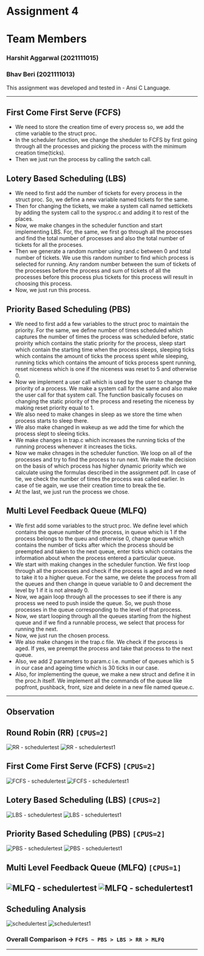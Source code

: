 # Assignment 4

# Team Members

### Harshit Aggarwal (2021111015)

### Bhav Beri (2021111013)

This assignment was developed and tested in - Ansi C Language.

----

## First Come First Serve (FCFS)

-   We need to store the creation time of every process so, we add the ctime variable to the struct proc.
-   In the scheduler function, we change the sheduler to FCFS by first going through all the processes and picking the process with the minimum creation time(ticks).
-   Then we just run the process by calling the swtch call.

## Lotery Based Scheduling (LBS)

-   We need to first add the number of tickets for every process in the struct proc. So, we define a new variable named tickets for the same.
-   Then for changing the tickets, we make a system call named settickets by adding the system call to the sysproc.c and adding it to rest of the places.
-   Now, we make changes in the scheduler function and start implementing LBS. For, the same, we first go through all the processes and find the total number of processes and also the total number of tickets for all the proceses.
-   Then we generate a random number using rand.c between 0 and total number of tickets. We use this random number to find which process is selected for running. Any random number between the sum of tickets of the processes before the process and sum of tickets of all the processes before this process plus tickets for this process will result in choosing this process.
-   Now, we just run this process.

## Priority Based Scheduling (PBS)

-   We need to first add a few variables to the struct proc to maintain the priority. For the same, we define number of times scheduled which captures the number of times the process was scheduled before, static proirity which contains the static priority for the process, sleep start which contain the starting time when the process sleeps, sleeping ticks which contains the amount of ticks the process spent while sleeping, running ticks which contains the amount of ticks process spent running, reset niceness which is one if the niceness was reset to 5 and otherwise 0.
-   Now we implement a user call which is used by the user to change the priority of a process. We make a system call for the same and also make the user call for that system call. The function basically focuses on changing the static priority of the process and reseting the niceness by making reset priority equal to 1.
-   We also need to make changes in sleep as we store the time when process starts to sleep there.
-   We also make changed in wakeup as we add the time for which the process slept to sleeing ticks.
-   We make changes in trap.c which increases the running ticks of the running process whenever it increases the ticks.
-   Now we make chnages in the scheduler function. We loop on all of the processes and try to find the process to run next. We make the decision on the basis of which process has higher dynamic priority which we calculate using the formulas described in the assignment pdf. In case of tie, we check the number of times the process was called earlier. In case of tie again, we use their creation time to break the tie.
-   At the last, we just run the process we chose.

## Multi Level Feedback Queue (MLFQ)

-   We first add some variables to the struct proc. We define level which contains the queue number of the process, in queue which is 1 if the process belongs to the queu and otherwise 0, change queue which contains the number of ticks after which the process should be preempted and taken to the next queue, enter ticks which contains the information about when the process entered a particular queue.
-   We start with making changes in the scheduler function. We first loop through all the processes and check if the process is aged and we need to take it to a higher queue. For the same, we delete the process from all the queues and then change in queue variable to 0 and decrement the level by 1 if it is not already 0.
-   Now, we again loop through all the processes to see if there is any process we need to push inside the queue. So, we push those processes in the queue corresponding to the level of that process.
-   Now, we start looping through all the queues starting from the highest queue and if we find a runnable process, we select that process for running the next.
-   Now, we just run the chosen process.
-   We also make changes in the trap.c file. We check if the process is aged. If yes, we preempt the process and take that process to the next queue.
-   Also, we add 2 parameters to param.c i.e. number of queues which is 5 in our case and ageing time which is 30 ticks in our case.
-   Also, for implementing the queue, we make a new struct and define it in the proc.h itself. We implement all the commands of the queue like popfront, pushback, front, size and delete in a new file named queue.c.

----

## Observation

## Round Robin (RR) `[CPUS=2]`

![RR - schedulertest](images/RR.png) ![RR - schedulertest1](images/RR1.jpeg)

## First Come First Serve (FCFS) `[CPUS=2]`

![FCFS - schedulertest](images/FCFS.png) ![FCFS - schedulertest1](images/FCFS1.jpeg)

## Lotery Based Scheduling (LBS) `[CPUS=2]`

![LBS - schedulertest](images/LBS.png) ![LBS - schedulertest1](images/LBS1.jpeg)

## Priority Based Scheduling (PBS) `[CPUS=2]`

![PBS - schedulertest](images/PBS.png) ![PBS - schedulertest1](images/PBS1.jpeg)

## Multi Level Feedback Queue (MLFQ) `[CPUS=1]`

![MLFQ - schedulertest](images/MLFQ.png) ![MLFQ - schedulertest1](images/MLFQ1.jpeg)
-----

## Scheduling Analysis

![schedulertest](graph/schedulertest.png) ![schedulertest1](graph/schedulertest1.png)

### Overall Comparison -> `FCFS ~ PBS > LBS > RR > MLFQ`
---